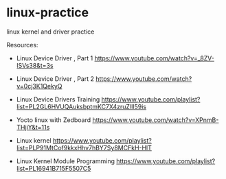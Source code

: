 # linux-practice
linux kernel and driver practice

Resources:

- Linux Device Driver , Part 1
https://www.youtube.com/watch?v=_8ZV-lSVs38&t=3s

- Linux Device Driver , Part 2
https://www.youtube.com/watch?v=0cj3K1QekyQ

- Linux Device Drivers Training
https://www.youtube.com/playlist?list=PL2GL6HVUQAuksbptmKC7X4zruZlIl59is

- Yocto linux with Zedboard
https://www.youtube.com/watch?v=XPnmB-THjiY&t=11s

- Linux kernel
https://www.youtube.com/playlist?list=PLP91MtCof9kkxHhv7hBY7Sy8MCFkH-HlT

- Linux Kernel Module Programming
https://www.youtube.com/playlist?list=PL16941B715F5507C5
